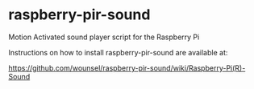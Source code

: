 raspberry-pir-sound
===================

Motion Activated sound player script for the Raspberry Pi

Instructions on how to install raspberry-pir-sound are available at: 

https://github.com/wounsel/raspberry-pir-sound/wiki/Raspberry-Pi(R)-Sound
